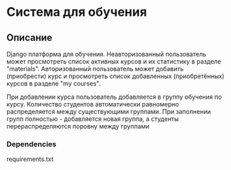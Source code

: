 <h1>Система для обучения</h1>

<h2>Описание</h2>

<p>Django платформа для обучения. Неавторизованный пользователь может просмотреть список активных курсов
и их статистику в разделе "materials". Авторизованный пользователь может добавить (приобрести) курс и просмотреть 
список добавленных (приобретённых) курсов в разделе "my courses".</p>

<p>При добавлении курса пользователь добавляется в группу обучения по курсу. Количество студентов автоматически 
равномерно распределяется между существующими группами. При заполнении групп полностью - добавляется новая группа, 
а студенты перераспределяются поровну между группами</p>

<h3>Dependencies</h3>

<p>requirements.txt</p>